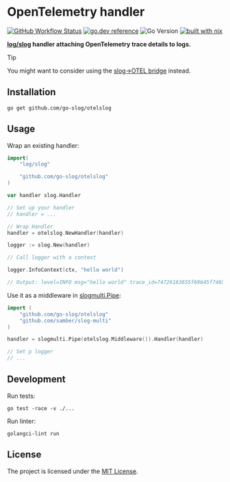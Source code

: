 # OpenTelemetry handler

[![GitHub Workflow Status](https://img.shields.io/github/actions/workflow/status/go-slog/otelslog/ci.yaml?style=flat-square)](https://github.com/go-slog/otelslog/actions/workflows/ci.yaml)
[![go.dev reference](https://img.shields.io/badge/go.dev-reference-007d9c?logo=go&logoColor=white&style=flat-square)](https://pkg.go.dev/mod/github.com/go-slog/otelslog)
![Go Version](https://img.shields.io/badge/go%20version-%3E=1.22-61CFDD.svg?style=flat-square)
[![built with nix](https://builtwithnix.org/badge.svg)](https://builtwithnix.org)

**[log/slog](https://pkg.go.dev/log/slog) handler attaching OpenTelemetry trace details to logs.**

> [!TIP]
> You might want to consider using the [slog->OTEL bridge](https://github.com/open-telemetry/opentelemetry-go-contrib/tree/main/bridges/otelslog) instead.

## Installation

```shell
go get github.com/go-slog/otelslog
```

## Usage

Wrap an existing handler:

```go
import(
    "log/slog"

    "github.com/go-slog/otelslog"
)

var handler slog.Handler

// Set up your handler
// handler = ...

// Wrap Handler
handler = otelslog.NewHandler(handler)

logger := slog.New(handler)

// Call logger with a context

logger.InfoContext(ctx, "hello world")

// Output: level=INFO msg="hello world" trace_id=74726163655f69645f74657374313233 span_id=7370616e5f696431
```

Use it as a middleware in [slogmulti.Pipe](https://pkg.go.dev/github.com/samber/slog-multi#Pipe):

```go
import (
    "github.com/go-slog/otelslog"
    "github.com/samber/slog-multi"
)

handler = slogmulti.Pipe(otelslog.Middleware()).Handler(handler)

// Set p logger
// ...
```

## Development

Run tests:

```shell
go test -race -v ./...
```

Run linter:

```shell
golangci-lint run
```

## License

The project is licensed under the [MIT License](LICENSE).
